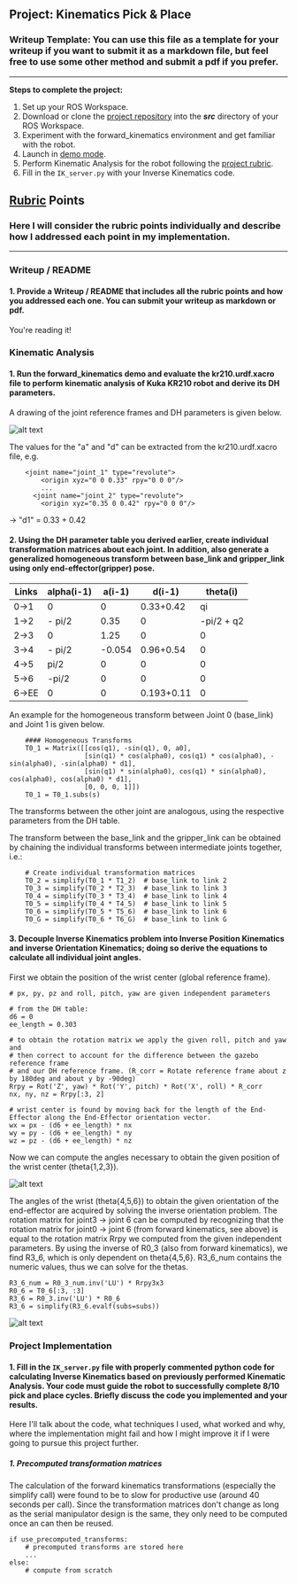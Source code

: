 ## Project: Kinematics Pick & Place
### Writeup Template: You can use this file as a template for your writeup if you want to submit it as a markdown file, but feel free to use some other method and submit a pdf if you prefer.

---


**Steps to complete the project:**  


1. Set up your ROS Workspace.
2. Download or clone the [project repository](https://github.com/udacity/RoboND-Kinematics-Project) into the ***src*** directory of your ROS Workspace.  
3. Experiment with the forward_kinematics environment and get familiar with the robot.
4. Launch in [demo mode](https://classroom.udacity.com/nanodegrees/nd209/parts/7b2fd2d7-e181-401e-977a-6158c77bf816/modules/8855de3f-2897-46c3-a805-628b5ecf045b/lessons/91d017b1-4493-4522-ad52-04a74a01094c/concepts/ae64bb91-e8c4-44c9-adbe-798e8f688193).
5. Perform Kinematic Analysis for the robot following the [project rubric](https://review.udacity.com/#!/rubrics/972/view).
6. Fill in the `IK_server.py` with your Inverse Kinematics code. 


[//]: # (Image References)

[image1]: ./misc_images/misc1.png
[image2]: ./misc_images/misc3.png
[image3]: ./misc_images/misc2.png
[reference_frames]: reference_frames2.jpg
[inverse_position]: inverse_position2.jpg
[inverse_orientation]: inverse_orientation2.jpg

## [Rubric](https://review.udacity.com/#!/rubrics/972/view) Points
### Here I will consider the rubric points individually and describe how I addressed each point in my implementation.  

---
### Writeup / README

#### 1. Provide a Writeup / README that includes all the rubric points and how you addressed each one.  You can submit your writeup as markdown or pdf.  

You're reading it!

### Kinematic Analysis
#### 1. Run the forward_kinematics demo and evaluate the kr210.urdf.xacro file to perform kinematic analysis of Kuka KR210 robot and derive its DH parameters.

A drawing of the joint reference frames and DH parameters is given below.

![alt text][reference_frames]

The values for the "a" and "d" can be extracted from the kr210.urdf.xacro file, e.g.

        <joint name="joint_1" type="revolute">
            <origin xyz="0 0 0.33" rpy="0 0 0"/>
            ...
          <joint name="joint_2" type="revolute">
            <origin xyz="0.35 0 0.42" rpy="0 0 0"/>

-> "d1" = 0.33 + 0.42

#### 2. Using the DH parameter table you derived earlier, create individual transformation matrices about each joint. In addition, also generate a generalized homogeneous transform between base_link and gripper_link using only end-effector(gripper) pose.

Links | alpha(i-1) | a(i-1) | d(i-1) | theta(i)
--- | --- | --- | --- | ---
0->1 | 0 | 0 | 0.33+0.42 | qi
1->2 | - pi/2 | 0.35 | 0 | -pi/2 + q2
2->3 | 0 | 1.25 | 0 | 0
3->4 |  - pi/2 | -0.054 | 0.96+0.54 | 0
4->5 | pi/2 | 0 | 0 | 0
5->6 | -pi/2 | 0 | 0 | 0
6->EE | 0 | 0 | 0.193+0.11 | 0

An example for the homogeneous transform between Joint 0 (base_link) and Joint 1 is given below.

        #### Homogeneous Transforms
        T0_1 = Matrix([[cos(q1), -sin(q1), 0, a0],
                       [sin(q1) * cos(alpha0), cos(q1) * cos(alpha0), -sin(alpha0), -sin(alpha0) * d1],
                       [sin(q1) * sin(alpha0), cos(q1) * sin(alpha0), cos(alpha0), cos(alpha0) * d1],
                       [0, 0, 0, 1]])
        T0_1 = T0_1.subs(s)

The transforms between the other joint are analogous, using the respective parameters from the DH table.

The transform between the base_link and the gripper_link can be obtained by chaining the individual transforms between intermediate joints together, i.e.:

        # Create individual transformation matrices
        T0_2 = simplify(T0_1 * T1_2)  # base_link to link 2
        T0_3 = simplify(T0_2 * T2_3)  # base_link to link 3
        T0_4 = simplify(T0_3 * T3_4)  # base_link to link 4
        T0_5 = simplify(T0_4 * T4_5)  # base_link to link 5
        T0_6 = simplify(T0_5 * T5_6)  # base_link to link 6
        T0_G = simplify(T0_6 * T6_G)  # base_link to link G


#### 3. Decouple Inverse Kinematics problem into Inverse Position Kinematics and inverse Orientation Kinematics; doing so derive the equations to calculate all individual joint angles.

First we obtain the position of the wrist center (global reference frame).

    # px, py, pz and roll, pitch, yaw are given independent parameters

    # from the DH table:
    d6 = 0
    ee_length = 0.303

    # to obtain the rotation matrix we apply the given roll, pitch and yaw and
    # then correct to account for the difference between the gazebo reference frame
    # and our DH reference frame. (R_corr = Rotate reference frame about z by 180deg and about y by -90deg)
    Rrpy = Rot('Z', yaw) * Rot('Y', pitch) * Rot('X', roll) * R_corr
    nx, ny, nz = Rrpy[:3, 2]

    # wrist center is found by moving back for the length of the End-Effector along the End-Effector orientation vector.
    wx = px - (d6 + ee_length) * nx
    wy = py - (d6 + ee_length) * ny
    wz = pz - (d6 + ee_length) * nz

Now we can compute the angles necessary to obtain the given position of the wrist center (theta{1,2,3}).

![alt text][inverse_position]

The angles of the wrist (theta{4,5,6}) to obtain the given orientation of the end-effector are acquired by solving the inverse orientation problem.
The rotation matrix for joint3 -> joint 6 can be computed by recognizing that the rotation matrix for joint0 -> joint 6 (from forward kinematics, see above)
is equal to the rotation matrix Rrpy we computed from the given independent parameters. By using the inverse of R0_3 (also from forward kinematics),
we find R3_6, which is only dependent on theta{4,5,6}. R3_6_num contains the numeric values, thus we can solve for the thetas.

    R3_6_num = R0_3_num.inv('LU') * Rrpy3x3
    R0_6 = T0_6[:3, :3]
    R3_6 = R0_3.inv('LU') * R0_6
    R3_6 = simplify(R3_6.evalf(subs=subs))

![alt text][inverse_orientation]



### Project Implementation

#### 1. Fill in the `IK_server.py` file with properly commented python code for calculating Inverse Kinematics based on previously performed Kinematic Analysis. Your code must guide the robot to successfully complete 8/10 pick and place cycles. Briefly discuss the code you implemented and your results. 


Here I'll talk about the code, what techniques I used, what worked and why, where the implementation might fail and how I might improve it if I were going to pursue this project further.  

##### 1. Precomputed transformation matrices
The calculation of the forward kinematics transformations (especially the simplify call) were found to be to slow for productive use (around 40 seconds per call).
Since the transformation matrices don't change as long as the serial manipulator design is the same, they only need to be computed once an can then
be reused.

    if use_precomputed_transforms:
        # precomputed transforms are stored here
        ...
    else:
        # compute from scratch

